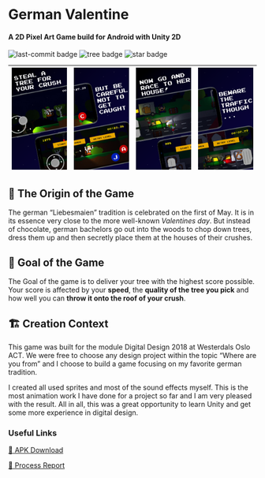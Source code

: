 # German Valentine
#### A 2D Pixel Art Game build for Android with Unity 2D 
![last-commit badge](https://img.shields.io/github/last-commit/fasust/GermanValentine.svg?style=flat-square)
![tree badge](https://img.shields.io/badge/trees%20to%20cut-enough%20available-darkgreen?style=flat-square)
![star badge](https://img.shields.io/github/stars/fasust/GermanValentine?style=social)

| ![screen 1](https://github.com/Fasust/GermanValentine/blob/master/screens/playstore/play-store-screen-0.png) | ![screen 2](https://github.com/Fasust/GermanValentine/blob/master/screens/playstore/play-store-screen-1.png) | ![screen 3](https://github.com/Fasust/GermanValentine/blob/master/screens/playstore/play-store-screen-3.png) | ![screen 4](https://github.com/Fasust/GermanValentine/blob/master/screens/playstore/play-store-screen-4.png) |
| ------------------------------------------------------------------------------------------------------------ | ------------------------------------------------------------------------------------------------------------ | ------------------------------------------------------------------------------------------------------------ | ------------------------------------------------------------------------------------------------------------ |

## 🌳 The Origin of the Game
The german “Liebesmaien” tradition is celebrated on the first of May. It is in its essence very close to the more well-known _Valentines day_. But instead of chocolate, german bachelors go out into the woods to chop down trees, dress them up and then secretly place them at the houses of their crushes. 

## 🥇 Goal of the Game 
The Goal of the game is to deliver your tree with the highest score possible. Your score is affected by your **speed**, the **quality of the tree you pick** and how well you can **throw it onto the roof of your crush**.

## 🏗 Creation Context
This game was built for the module Digital Design 2018 at Westerdals Oslo ACT.
We were free to choose any design project within the topic “Where are you from” and I choose to build a game focusing on my favorite german tradition.

I created all used sprites and most of the sound effects myself. This is the most animation work I have done for a project so far and I am very pleased with the result. 
All in all, this was a great opportunity to learn Unity and get some more experience in digital design.

### Useful Links
<a href="https://github.com/Fasust/GermanValentine/releases/">📲 APK Download</a>

<a href="https://github.com/Fasust/GermanValentine/blob/master/German%20Valentine%20-%20Process%20Report.pdf">📄 Process Report</a>

